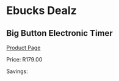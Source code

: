 
# Ebucks Dealz
## Big Button Electronic Timer
[Product Page](https://www.ebucks.com/web/shop/productSelected.do?prodId=1058671700&catId=1236470860)

Price: R179.00

Savings: 


	